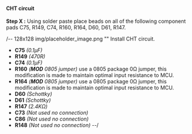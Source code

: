 #### CHT circuit ####
**Step X :**
Using solder paste place beads on all of the following component pads C75, R149, C74, R160, R164, D60, D61, R147.

/-- 128x128 img/placeholder_image.png "" Install CHT circuit.

- **C75**  *(0.1µF)* 
- **R149** *(470R)*
- **C74**  *(0.1µF)* 
- **R160** *(**MOD** 0805 jumper)* use a 0805 package 0&ohm; jumper, this modification is made to maintain optimal input resistance to MCU.
- **R164** *(**MOD** 0805 jumper)* use a 0805 package 0&ohm; jumper, this modification is made to maintain optimal input resistance to MCU.
- **D60**  *(Schottky)*
- **D61**  *(Schottky)*
- **R147** *(2.4K&ohm;)*
- **C73**  *(Not used no connection)*
- **C86**  *(Not used no connection)*
- **R148** *(Not used no connection)*
--/

